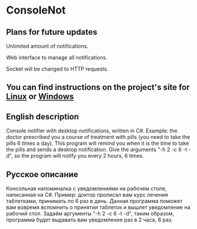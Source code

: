 # ConsoleNot
## Plans for future updates
Unlimited amount of notifications.

Web interface to manage all notifications.

Socket will be changed to HTTP requests.
## You can find instructions on the project's site for [Linux](http://consolenot.ru/Home/About#linux) or [Windows](http://consolenot.ru/Home/About#windows)
## English description
Console notifier with desktop notifications, written in C#.
Example: the doctor prescribed you a course of treatment with pills (you need to take
the pills 6 times a day).
This program will remind you when it is the time to take the pills and sends a
desktop notification. Give the arguments "-h 2 -c 6 -t -d", so the program will notify you every 2 hours,
6 times.
## Русское описание
Консольная напоминалка с уведомлениями на рабочем столе, написанная на C#.
Пример: доктор прописал вам курс лечения таблетками, принимать по 6 раз в день.
Данная программа поможет вам вовремя вспомнить о принятии таблеток и вышлет
уведомление на рабочий стол. Задаём аргументы "-h 2 -c 6 -t -d",
таким образом, программа будет выдавать вам уведомление раз в 2 часа,
6 раз.
